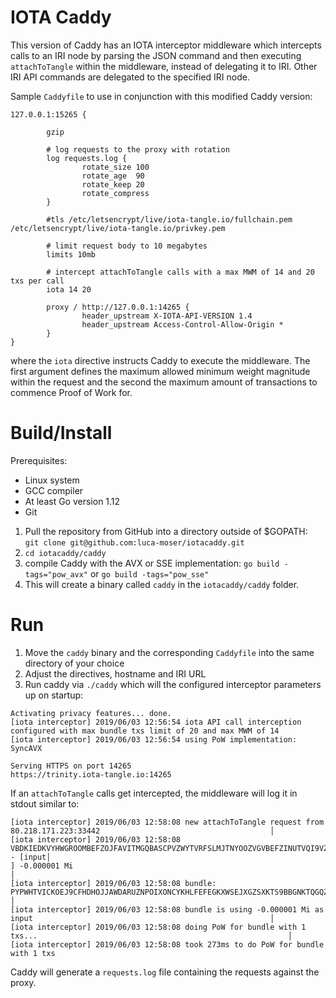 # IOTA Caddy

This version of Caddy has an IOTA interceptor middleware which intercepts calls to an IRI node by parsing
the JSON command and then executing `attachToTangle` within the middleware, instead of delegating it to IRI.
Other IRI API commands are delegated to the specified IRI node.

Sample `Caddyfile` to use in conjunction with this modified Caddy version:
```
127.0.0.1:15265 {

        gzip

        # log requests to the proxy with rotation
        log requests.log {
                rotate_size 100
                rotate_age  90
                rotate_keep 20
                rotate_compress
        }

        #tls /etc/letsencrypt/live/iota-tangle.io/fullchain.pem /etc/letsencrypt/live/iota-tangle.io/privkey.pem

        # limit request body to 10 megabytes
        limits 10mb

        # intercept attachToTangle calls with a max MWM of 14 and 20 txs per call
        iota 14 20

        proxy / http://127.0.0.1:14265 {
                header_upstream X-IOTA-API-VERSION 1.4
                header_upstream Access-Control-Allow-Origin *
        }
}
```

where the `iota` directive instructs Caddy to execute the middleware. The first argument defines the maximum
allowed minimum weight magnitude within the request and the second the maximum amount of transactions to commence
Proof of Work for.

# Build/Install

Prerequisites:
* Linux system
* GCC compiler
* At least Go version 1.12
* Git

1. Pull the repository from GitHub into a directory outside of $GOPATH:  
`git clone git@github.com:luca-moser/iotacaddy.git`
2. `cd iotacaddy/caddy`
3. compile Caddy with the AVX or SSE implementation: `go build -tags="pow_avx"` or `go build -tags="pow_sse"`
4. This will create a binary called `caddy` in the `iotacaddy/caddy` folder.

# Run
1. Move the `caddy` binary and the corresponding `Caddyfile` into the same directory of your choice  
2. Adjust the directives, hostname and IRI URL
3. Run caddy via `./caddy` which will the configured interceptor parameters up on startup:

```
Activating privacy features... done.                                                                                             
[iota interceptor] 2019/06/03 12:56:54 iota API call interception configured with max bundle txs limit of 20 and max MWM of 14   
[iota interceptor] 2019/06/03 12:56:54 using PoW implementation: SyncAVX                                                         
                                                                                                                                 
Serving HTTPS on port 14265                                                                                                      
https://trinity.iota-tangle.io:14265
```

If an `attachToTangle` calls get intercepted, the middleware will log it in stdout similar to:
```
[iota interceptor] 2019/06/03 12:58:08 new attachToTangle request from 80.218.171.223:33442                                      │
[iota interceptor] 2019/06/03 12:58:08 VBDKIEDKVYHWGROOMBEFZOJFAVITMGQBASCPVZWYTVRFSLMJTNYOOZVGVBEFZINUTVQI9VZQCISPDXJN9 - [input│
] -0.000001 Mi                                                                                                                   │
[iota interceptor] 2019/06/03 12:58:08 bundle: PYPWHTVICKOEJ9CFHDHOJJAWDARUZNPOIXONCYKHLFEFEGKXWSEJXGZSXKTS9BBGNKTQGQZCLCHPLIKIC │
[iota interceptor] 2019/06/03 12:58:08 bundle is using -0.000001 Mi as input                                                     │
[iota interceptor] 2019/06/03 12:58:08 doing PoW for bundle with 1 txs...                                                        │
[iota interceptor] 2019/06/03 12:58:08 took 273ms to do PoW for bundle with 1 txs
```

Caddy will generate a `requests.log` file containing the requests against the proxy.